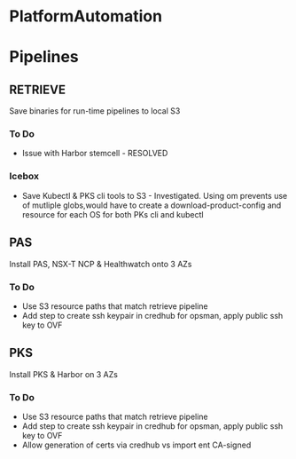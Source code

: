 # PlatformAutomation


# Pipelines

## RETRIEVE
Save binaries for run-time pipelines to local S3


### To Do ###
* Issue with Harbor stemcell - RESOLVED

### Icebox ###
* Save Kubectl & PKS cli tools to S3 - Investigated.  Using om prevents use of mutliple globs,would have to create a download-product-config and resource for each OS for both PKs cli and kubectl

## PAS
Install PAS, NSX-T NCP & Healthwatch onto 3 AZs

### To Do ###
* Use S3 resource paths that match retrieve pipeline
* Add step to create ssh keypair in credhub for opsman, apply public ssh key to OVF

## PKS
Install PKS & Harbor on 3 AZs
### To Do ###
* Use S3 resource paths that match retrieve pipeline
* Add step to create ssh keypair in credhub for opsman, apply public ssh key to OVF
* Allow generation of certs via credhub vs import ent CA-signed
